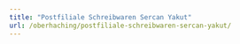 ```yaml
---
title: "Postfiliale Schreibwaren Sercan Yakut"
url: /oberhaching/postfiliale-schreibwaren-sercan-yakut/
---
```

